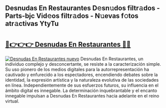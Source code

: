 ## Desnudas En Restaurantes D𝚎sn𝚞dos filtr𝚊dos - Parts-bjc Vid𝚎os filtr𝚊dos - N𝚞evas f𝚘tos atr𝚊ctivas YtyTu

# <h2><a href="http://mbbs0w.tromn.icu/?c=Desnudas+En+Restaurantes">🔗👉👉👉 Desnudas En Restaurantes 🔗🔗</a></h2>

[![Desnudas En Restaurantes nuevo](https://i.imgur.com/pEAQMta.gif)](http://mbbs0w.tromn.icu/?c=Desnudas+En+Restaurantes)
Desnudas En Restaurantes, un individuo complejo y desconcertante, se resiste a la caracterización simple. Su uso pionero de los medios digitales para la autorrepresentación ha cautivado y enfurecido a los espectadores, encendiendo debates sobre la identidad, la expresión artística y la naturaleza evolutiva de las sociedades en línea. Independientemente de sus esfuerzos futuros, su influencia en el ámbito digital es innegable. La determinación inquebrantable y el encanto innegable impulsan a Desnudas En Restaurantes hacia adelante en el reino virtual.
